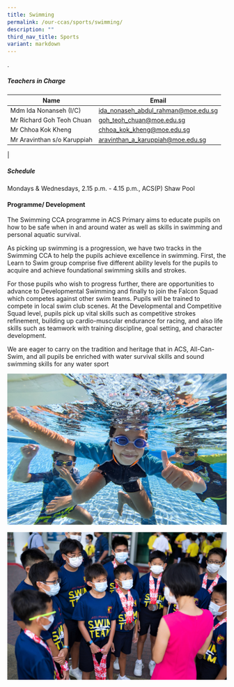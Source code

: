```yaml
---
title: Swimming
permalink: /our-ccas/sports/swimming/
description: ""
third_nav_title: Sports
variant: markdown
---
```

.

##### **Teachers in Charge**




| Name  |    Email |
| -------- |  -------- |
| Mdm Ida Nonanseh (I/C) | [ida_nonaseh_abdul_rahman@moe.edu.sg](mailto:ida_nonaseh_abdul_rahman@moe.edu.sg) |
 | Mr Richard Goh Teoh Chuan | [goh_teoh_chuan@moe.edu.sg](mailto:goh_teoh_chuan@moe.edu.sg)   |
| Mr Chhoa Kok Kheng | [chhoa_kok_kheng@moe.edu.sg](mailto:chhoa_kok_kheng@moe.edu.sg) |
| Mr Aravinthan s/o Karuppiah| [aravinthan_a_karuppiah@moe.edu.sg](mailto:aranvinthan_a_karuppiah@moe.edu.sg) |
|

##### **Schedule**
Mondays & Wednesdays, 2.15 p.m. - 4.15 p.m., ACS(P) Shaw Pool


#### **Programme/ Development**

The Swimming CCA programme in ACS Primary aims to educate pupils on how to be safe when in and around water as well as skills in swimming and personal aquatic survival.

As picking up swimming is a progression, we have two tracks in the Swimming CCA to help the pupils achieve excellence in swimming. First, the Learn to Swim group comprise five different ability levels for the pupils to acquire and achieve foundational swimming skills and strokes.

For those pupils who wish to progress further, there are opportunities to advance to Developmental Swimming and finally to join the Falcon Squad which competes against other swim teams. Pupils will be trained to compete in local swim club scenes. At the Developmental and Competitive Squad level, pupils pick up vital skills such as competitive strokes refinement, building up cardio-muscular endurance for racing, and also life skills such as teamwork with training discipline, goal setting, and character development.

We are eager to carry on the tradition and heritage that in ACS, All-Can-Swim, and all pupils be enriched with water survival skills and sound swimming skills for any water sport



![](/images/swimming1.jpg)

![](/images/swimming2.jpg)